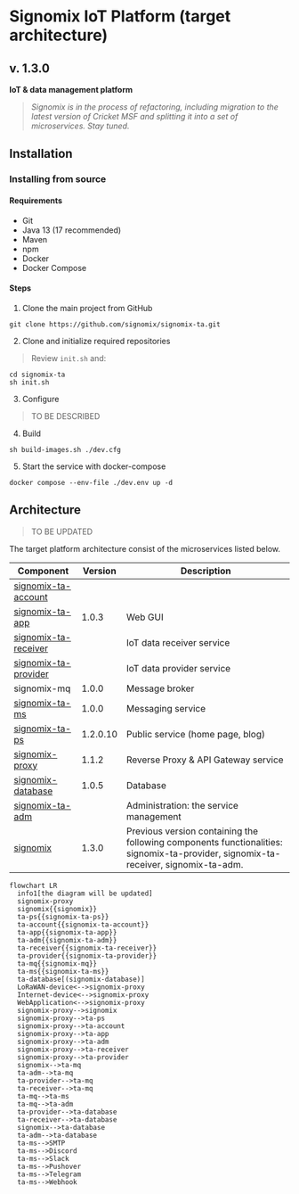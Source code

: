 # Signomix IoT Platform (target architecture)

## v. 1.3.0

**IoT & data management platform**

>*Signomix is in the process of refactoring, including migration to the latest version of Cricket MSF and splitting it into a set of microservices. Stay tuned.*

## Installation

### Installing from source

#### Requirements
- Git
- Java 13 (17 recommended)
- Maven
- npm
- Docker
- Docker Compose

#### Steps

1. Clone the main project from GitHub

```shell
git clone https://github.com/signomix/signomix-ta.git
```

2. Clone and initialize required repositories

> Review `init.sh` and:

```
cd signomix-ta
sh init.sh
```

3. Configure

> TO BE DESCRIBED

4. Build 

```shell
sh build-images.sh ./dev.cfg
```

5. Start the service with docker-compose

```shell
docker compose --env-file ./dev.env up -d
```

## Architecture

> TO BE UPDATED

The target platform architecture consist of the microservices listed below. 

|Component|Version|Description|
|---|---|---|
|[signomix-ta-account](https://github.com/signomix/signomix-ta-account)|||
|[signomix-ta-app](https://github.com/signomix/signomix-ta-app)|1.0.3|Web GUI|
|[signomix-ta-receiver](https://github.com/signomix/signomix-ta-receiver)||IoT data receiver service|
|[signomix-ta-provider](https://github.com/signomix/signomix-ta-provider)||IoT data provider service|
|signomix-mq|1.0.0|Message broker|
|[signomix-ta-ms](https://github.com/signomix/signomix-ta-ms)|1.0.0|Messaging service|
|[signomix-ta-ps](https://github.com/signomix/signomix-ta-ps)|1.2.0.10|Public service (home page, blog)|
|[signomix-proxy](https://github.com/signomix/signomix-proxy)|1.1.2|Reverse Proxy & API Gateway service|
|[signomix-database](https://github.com/signomix/signomix-database)|1.0.5|Database|
|[signomix-ta-adm](https://github.com/signomix/signomix-ta-adm)||Administration: the service management|
|[signomix](https://github.com/signomix/signomix)|1.3.0|Previous version containing the following components functionalities: signomix-ta-provider, signomix-ta-receiver, signomix-ta-adm.|

```mermaid
flowchart LR
  info1[the diagram will be updated]
  signomix-proxy
  signomix{{signomix}}
  ta-ps{{signomix-ta-ps}}
  ta-account{{signomix-ta-account}}
  ta-app{{signomix-ta-app}}
  ta-adm{{signomix-ta-adm}}
  ta-receiver{{signomix-ta-receiver}}
  ta-provider{{signomix-ta-provider}}
  ta-mq{{signomix-mq}}
  ta-ms{{signomix-ta-ms}}
  ta-database[(signomix-database)]
  LoRaWAN-device<-->signomix-proxy
  Internet-device<-->signomix-proxy
  WebApplication<-->signomix-proxy
  signomix-proxy-->signomix
  signomix-proxy-->ta-ps
  signomix-proxy-->ta-account
  signomix-proxy-->ta-app
  signomix-proxy-->ta-adm
  signomix-proxy-->ta-receiver
  signomix-proxy-->ta-provider
  signomix-->ta-mq
  ta-adm-->ta-mq
  ta-provider-->ta-mq
  ta-receiver-->ta-mq
  ta-mq-->ta-ms
  ta-mq-->ta-adm
  ta-provider-->ta-database
  ta-receiver-->ta-database
  signomix-->ta-database
  ta-adm-->ta-database
  ta-ms-->SMTP
  ta-ms-->Discord
  ta-ms-->Slack
  ta-ms-->Pushover
  ta-ms-->Telegram
  ta-ms-->Webhook

```



